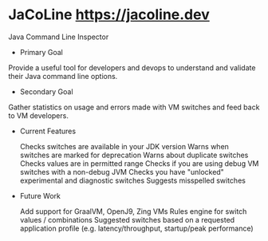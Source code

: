 # JaCoLine https://jacoline.dev
Java Command Line Inspector

* Primary Goal

Provide a useful tool for developers and devops to understand and validate their Java command line options.

* Secondary Goal

Gather statistics on usage and errors made with VM switches and feed back to VM developers.

* Current Features
  
  Checks switches are available in your JDK version
  Warns when switches are marked for deprecation
  Warns about duplicate switches
  Checks values are in permitted range
  Checks if you are using debug VM switches with a non-debug JVM
  Checks you have "unlocked" experimental and diagnostic switches
  Suggests misspelled switches

* Future Work
  
  Add support for GraalVM, OpenJ9, Zing VMs
  Rules engine for switch values / combinations
  Suggested switches based on a requested application profile (e.g. latency/throughput, startup/peak performance)
